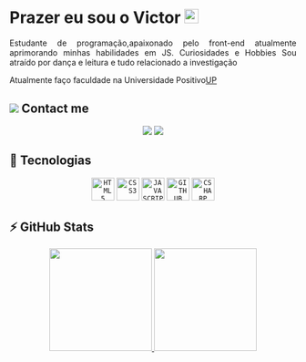 <h1 align = "justify"> Prazer eu sou o Victor <img src="https://media.giphy.com/media/hvRJCLFzcasrR4ia7z/giphy.gif" width="25px"></h1>
<p align = "justify">
Estudante de programação,apaixonado pelo front-end atualmente aprimorando minhas habilidades em JS. Curiosidades e Hobbies Sou atraído por dança e leitura e tudo relacionado a investigação
</p>

Atualmente faço faculdade na Universidade Positivo[UP](https://www.up.edu.br/) <br/>

## <img src="https://img.icons8.com/external-flatart-icons-lineal-color-flatarticons/25/undefined/external-message-contact-flatart-icons-lineal-color-flatarticons.png"/> Contact me

<p align="center">
  <a href="https://www.instagram.com/victorcals_/" target="blank"><img src="https://img.icons8.com/bubbles/150/undefined/instagram-new--v2.png"/></a>
  <a href="https://www.linkedin.com/in/victor-cals-98a865214/" target="blank"><img src="https://img.icons8.com/bubbles/150/undefined/linkedin.png"/></a>
</p>

## 🚀 Tecnologias

<p align="center">
  <code><img width="40px" src="https://cdn.jsdelivr.net/gh/devicons/devicon/icons/html5/html5-original-wordmark.svg" title = "HTML5"/></code>
  <code><img width="40px" src="https://cdn.jsdelivr.net/gh/devicons/devicon/icons/css3/css3-original-wordmark.svg" title = "CSS3"/></code>
  <code><img width="40px" src="https://cdn.jsdelivr.net/gh/devicons/devicon/icons/javascript/javascript-original.svg" title = "JAVASCRIPT"/></code>
  <code><img width="40px" src="https://cdn.jsdelivr.net/gh/devicons/devicon/icons/github/github-original.svg" title = "GITHUB"/></code>
  <!-- <code><img width="40px" src="https://cdn.jsdelivr.net/gh/devicons/devicon/icons/nodejs/nodejs-original.svg" title = "NODE"/></code>  -->
<code><img width="40px" src="https://cdn.jsdelivr.net/gh/devicons/devicon/icons/csharp/csharp-original.svg" title = "CSHARP"/></code>
</p>
 
## ⚡ GitHub Stats
<p align="center">
  <a href="https://github.com/victorcals">
    <img height="180em" src="https://github-readme-stats-eight-theta.vercel.app/api?username=victorcals&show_icons=true&theme=algolia&include_all_commits=true&count_private=true"/>
    <img height="180em" src="https://github-readme-stats-eight-theta.vercel.app/api/top-langs/?username=victorcals&layout=compact&langs_count=8&theme=algolia"/>
  </a>
</p>

<!-- ## <img src="https://img.icons8.com/stickers/30/undefined/commit-git.png"/> Contribuitions
<p align="center">
  <img src="https://raw.githubusercontent.com/victorcals/victorcals/output/github-contribution-grid-snake-dark.svg#gh-dark-mode-only"/>
  <img src="https://raw.githubusercontent.com/victorcals/victorcals/output/github-contribution-grid-snake.svg#gh-light-mode-only"/>
</p> -->
